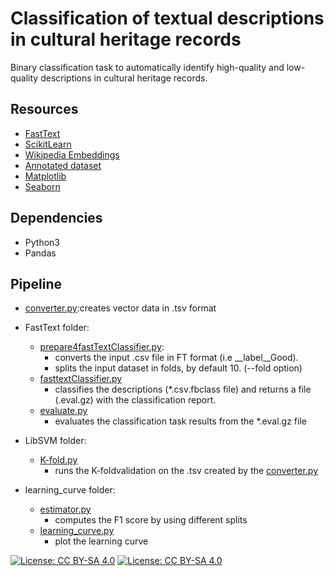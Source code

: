 # Classification of textual descriptions in cultural heritage records

Binary classification task to automatically identify high-quality and low-quality descriptions
in cultural heritage records.  

## Resources 

* [FastText](https://fasttext.cc/)
* [ScikitLearn](https://scikit-learn.org/stable/index.html)
* [Wikipedia Embeddings](https://fasttext.cc/docs/en/pretrained-vectors.html)
* [Annotated dataset](https://figshare.com/articles/dataset/Annotated_dataset_to_assess_the_accuracy_of_the_textual_description_of_cultural_heritage_records/13359104)
* [Matplotlib](https://matplotlib.org/)
* [Seaborn](https://seaborn.pydata.org/)
## Dependencies 

* Python3
* Pandas

## Pipeline

* [converter.py](https://github.com/matteoLorenzini/description_quality/blob/master/converter.py):creates vector data in .tsv format

* FastText folder:
	* [prepare4fastTextClassifier.py](https://github.com/matteoLorenzini/description_quality/blob/master/FastText/prepare4fastTextClassifier.py): 
		* converts the input .csv file in FT format (i.e __label__Good).
		* splits the input dataset in folds, by default 10. (--fold option)
	* [fasttextClassifier.py](https://github.com/matteoLorenzini/description_quality/blob/master/FastText/fasttextClassifier.py)
		* classifies the descriptions (*.csv.fbclass file) and returns a file (.eval.gz) with the classification report.
	* [evaluate.py](https://github.com/matteoLorenzini/description_quality/blob/master/FastText/evaluate.py)
		* evaluates the classification task results from the *.eval.gz file
* LibSVM folder:
	* [K-fold.py](https://github.com/matteoLorenzini/description_quality/blob/master/LibSVM/K-fold.py)
		* runs the K-foldvalidation on the .tsv created by the [converter.py](https://github.com/matteoLorenzini/description_quality/blob/master/converter.py)
* learning_curve folder:
	* [estimator.py](https://github.com/matteoLorenzini/description_quality/blob/master/learning_curve/estimator.py)
		* computes the F1 score by using different splits 
	* [learning_curve.py](https://github.com/matteoLorenzini/description_quality/blob/master/learning_curve/learning_curve.py)
		* plot the learning curve

[![License: CC BY-SA 4.0](https://licensebuttons.net/l/by-sa/4.0/80x15.png)](https://creativecommons.org/licenses/by-sa/4.0/) [![License: CC BY-SA 4.0](https://img.shields.io/badge/License-CC%20BY--SA%204.0-lightgrey.svg)](https://creativecommons.org/licenses/by-sa/4.0/)